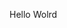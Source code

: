Hello Wolrd
























































































































































































































































































































































































































































































































































































































































































































































































































































































































































































































































































































































































































































































































































































































































































































































































































































































































































































































































































































































































































































































































